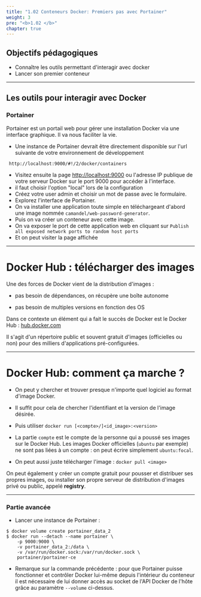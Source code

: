```yaml
---
title: "1.02 Conteneurs Docker: Premiers pas avec Portainer"
weight: 3
pre: "<b>1.02 </b>"
chapter: true
---
```


## Objectifs pédagogiques 
  - Connaître les outils permettant d'interagir avec docker
  - Lancer son premier conteneur

---

## Les outils pour interagir avec Docker

### Portainer

Portainer est un portail web pour gérer une installation Docker via une interface graphique. Il va nous faciliter la vie.

- Une instance de Portainer devrait être directement disponible sur l'url suivante de votre environnement de développement

```shell
 http://localhost:9000/#!/2/docker/containers
```

- Visitez ensuite la page [http://localhost:9000](http://localhost:9000) ou l'adresse IP publique de votre serveur Docker sur le port 9000 pour accéder à l'interface.
- il faut choisir l'option "local" lors de la configuration
- Créez votre user admin et choisir un mot de passe avec le formulaire.
- Explorez l'interface de Portainer.
- On va installer une application toute simple en téléchargeant d'abord une image nommée `camandel/web-password-generator`.
- Puis on va créer un conteneur avec cette image.
- On va exposer le port de cette application web en cliquant sur `Publish all exposed network ports to random host ports`
- Et on peut visiter la page affichée 
---


# Docker Hub : télécharger des images

Une des forces de Docker vient de la distribution d'images :

- pas besoin de dépendances, on récupère une boîte autonome

- pas besoin de multiples versions en fonction des OS

Dans ce contexte un élément qui a fait le succès de Docker est le Docker Hub : [hub.docker.com](https://hub.docker.com)

Il s'agit d'un répertoire public et souvent gratuit d'images (officielles ou non) pour des milliers d'applications pré-configurées.

---

# Docker Hub: comment ça marche ?

- On peut y chercher et trouver presque n'importe quel logiciel au format d'image Docker.

- Il suffit pour cela de chercher l'identifiant et la version de l'image désirée.

- Puis utiliser `docker run [<compte>/]<id_image>:<version>`

- La partie `compte` est le compte de la personne qui a poussé ses images sur le Docker Hub. Les images Docker officielles (`ubuntu` par exemple) ne sont pas liées à un compte : on peut écrire simplement `ubuntu:focal`.

- On peut aussi juste télécharger l'image : `docker pull <image>`

On peut également y créer un compte gratuit pour pousser et distribuer ses propres images, ou installer son propre serveur de distribution d'images privé ou public, appelé **registry**.

---

### Partie avancée

- Lancer une instance de Portainer :

```shell
$ docker volume create portainer_data_2
$ docker run --detach --name portainer \
    -p 9000:9000 \
    -v portainer_data_2:/data \
    -v /var/run/docker.sock:/var/run/docker.sock \
    portainer/portainer-ce
```

- Remarque sur la commande précédente : pour que Portainer puisse fonctionner et contrôler Docker lui-même depuis l'intérieur du conteneur il est nécessaire de lui donner accès au socket de l'API Docker de l'hôte grâce au paramètre `--volume` ci-dessus.
